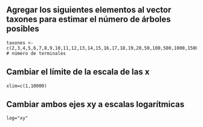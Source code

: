 ## Agregar los siguientes elementos al vector taxones para estimar el número de árboles posibles
```
taxones <- c(2,3,4,5,6,7,8,9,10,11,12,13,14,15,16,17,18,19,20,50,100,500,1000,1500,2000,2500,3000,3500,4000,4500,5000,5500,6000,6500,7000,7500,8000,8500,9000,9500,10000) # número de terminales
```
## Cambiar el límite de la escala de las x
```
xlim=c(1,10000)
```
## Cambiar ambos ejes xy a escalas logarítmicas 
```
log="xy"
```
